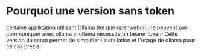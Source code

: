 # Pourquoi une version sans token

certaine application utilisant Ollama (tel que openwebui), ne peuvent pas communiquer avec ollama si ollama nécessite un bearer token. Cette version du setup permet de simplifier l'installation et l'usage de ollama pour ce cas précis.
